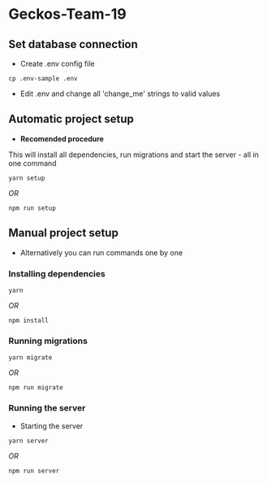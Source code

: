 # Geckos-Team-19

## Set database connection
* Create .env config file
```
cp .env-sample .env
```

* Edit .env and change all 'change_me' strings to  valid values

## Automatic project setup
* **Recomended procedure**

This will install all dependencies, run migrations and start the server - all in one command
```
yarn setup
```
*OR*
```
npm run setup
```

## Manual project setup
* Alternatively you can run commands one by one

### Installing dependencies
```
yarn
```
*OR*
```
npm install
```

### Running migrations
```
yarn migrate
```
*OR*
```
npm run migrate
```

### Running the server
* Starting the server
```
yarn server
```
*OR*
```
npm run server
```
